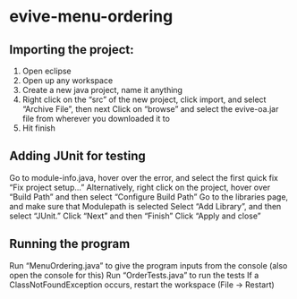 # evive-menu-ordering

## Importing the project:
1. Open eclipse
2. Open up any workspace
3. Create a new java project, name it anything
4. Right click on the “src” of the new project, click import, and select “Archive File”, then next Click on “browse” and select the evive-oa.jar file from wherever you downloaded it to
5. Hit finish

## Adding JUnit for testing
Go to module-info.java, hover over the error, and select the first quick fix “Fix project setup…”
Alternatively, right click on the project, hover over “Build Path” and then select “Configure Build Path”
Go to the libraries page, and make sure that Modulepath is selected
Select “Add Library”, and then select “JUnit.” Click “Next” and then “Finish”
Click “Apply and close”

## Running the program
Run “MenuOrdering.java” to give the program inputs from the console (also open the console for this)
Run “OrderTests.java” to run the tests
If a ClassNotFoundException occurs, restart the workspace (File -> Restart)
